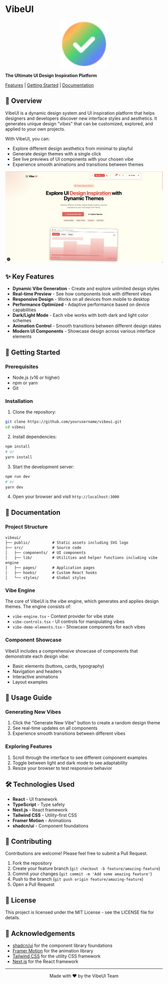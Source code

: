 # VibeUI

<div align="center">
  <img src="public/favicon.svg" alt="VibeUI Screenshot" width="150" />
</div>
  
  **The Ultimate UI Design Inspiration Platform**
  
  [Features](#key-features) | [Getting Started](#getting-started) | [Documentation](#documentation)
  
</div>

## 🌟 Overview

VibeUI is a dynamic design system and UI inspiration platform that helps designers and developers discover new interface styles and aesthetics. It generates unique design "vibes" that can be customized, explored, and applied to your own projects.

With VibeUI, you can:
- Explore different design aesthetics from minimal to playful
- Generate design themes with a single click
- See live previews of UI components with your chosen vibe
- Experience smooth animations and transitions between themes

<div align="center">
  <img src="public/screenshot.png" alt="VibeUI Screenshot" width="800" />
</div>

## ✨ Key Features

- **Dynamic Vibe Generation** - Create and explore unlimited design styles
- **Real-time Preview** - See how components look with different vibes
- **Responsive Design** - Works on all devices from mobile to desktop
- **Performance Optimized** - Adaptive performance based on device capabilities
- **Dark/Light Mode** - Each vibe works with both dark and light color schemes
- **Animation Control** - Smooth transitions between different design states
- **Modern UI Components** - Showcase design across various interface elements

## 🚀 Getting Started

### Prerequisites

- Node.js (v16 or higher)
- npm or yarn
- Git

### Installation

1. Clone the repository:

```bash
git clone https://github.com/yourusername/vibeui.git
cd vibeui
```

2. Install dependencies:

```bash
npm install
# or
yarn install
```

3. Start the development server:

```bash
npm run dev
# or
yarn dev
```

4. Open your browser and visit `http://localhost:3000`

## 📖 Documentation

### Project Structure

```
vibeui/
├── public/          # Static assets including SVG logo
├── src/             # Source code
│   ├── components/  # UI components
│   ├── lib/         # Utilities and helper functions including vibe engine
│   ├── pages/       # Application pages
│   ├── hooks/       # Custom React hooks
│   └── styles/      # Global styles
```

### Vibe Engine

The core of VibeUI is the vibe engine, which generates and applies design themes. The engine consists of:

- `vibe-engine.tsx` - Context provider for vibe state
- `vibe-controls.tsx` - UI controls for manipulating vibes
- `vibe-demo-elements.tsx` - Showcase components for each vibes

### Component Showcase

VibeUI includes a comprehensive showcase of components that demonstrate each design vibe:

- Basic elements (buttons, cards, typography)
- Navigation and headers
- Interactive animations
- Layout examples

## 🔧 Usage Guide

### Generating New Vibes

1. Click the "Generate New Vibe" button to create a random design theme
2. See real-time updates on all components
3. Experience smooth transitions between different vibes

### Exploring Features

1. Scroll through the interface to see different component examples
2. Toggle between light and dark mode to see adaptability
3. Resize your browser to test responsive behavior

## 🛠️ Technologies Used

- **React** - UI framework
- **TypeScript** - Type safety
- **Next.js** - React framework
- **Tailwind CSS** - Utility-first CSS
- **Framer Motion** - Animations
- **shadcn/ui** - Component foundations

## 🤝 Contributing

Contributions are welcome! Please feel free to submit a Pull Request.

1. Fork the repository
2. Create your feature branch (`git checkout -b feature/amazing-feature`)
3. Commit your changes (`git commit -m 'Add some amazing feature'`)
4. Push to the branch (`git push origin feature/amazing-feature`)
5. Open a Pull Request

## 📄 License

This project is licensed under the MIT License - see the LICENSE file for details.

## 🙏 Acknowledgements

- [shadcn/ui](https://ui.shadcn.com/) for the component library foundations
- [Framer Motion](https://www.framer.com/motion/) for the animation library
- [Tailwind CSS](https://tailwindcss.com/) for the utility CSS framework
- [Next.js](https://nextjs.org/) for the React framework

---

<div align="center">
  Made with ❤️ by the VibeUI Team
</div>
